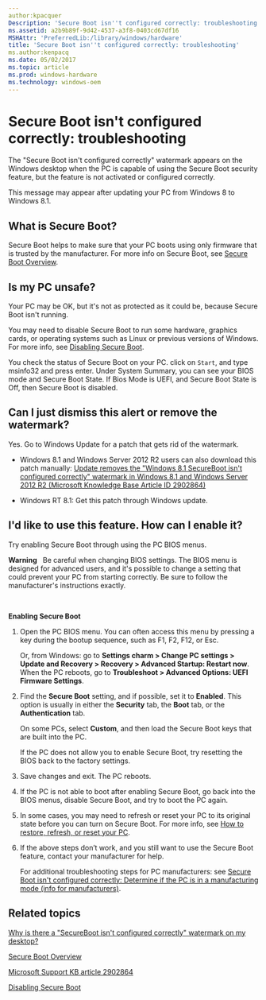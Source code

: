 ```yaml
---
author:kpacquer
Description: 'Secure Boot isn''t configured correctly: troubleshooting'
ms.assetid: a2b9b89f-9d42-4537-a3f8-0403cd67df16
MSHAttr: 'PreferredLib:/library/windows/hardware'
title: 'Secure Boot isn''t configured correctly: troubleshooting'
ms.author:kenpacq
ms.date: 05/02/2017
ms.topic: article
ms.prod: windows-hardware
ms.technology: windows-oem
---
```


# Secure Boot isn't configured correctly: troubleshooting


The "Secure Boot isn't configured correctly" watermark appears on the Windows desktop when the PC is capable of using the Secure Boot security feature, but the feature is not activated or configured correctly.

This message may appear after updating your PC from Windows 8 to Windows 8.1.

## <span id="What_is_Secure_Boot_"></span><span id="what_is_secure_boot_"></span><span id="WHAT_IS_SECURE_BOOT_"></span>What is Secure Boot?


Secure Boot helps to make sure that your PC boots using only firmware that is trusted by the manufacturer. For more info on Secure Boot, see [Secure Boot Overview](secure-boot-overview.md).

## <span id="Is_my_PC_unsafe_"></span><span id="is_my_pc_unsafe_"></span><span id="IS_MY_PC_UNSAFE_"></span>Is my PC unsafe?


Your PC may be OK, but it's not as protected as it could be, because Secure Boot isn't running.

You may need to disable Secure Boot to run some hardware, graphics cards, or operating systems such as Linux or previous versions of Windows. For more info, see [Disabling Secure Boot](disabling-secure-boot.md).

You check the status of Secure Boot on your PC. click on `Start`, and type msinfo32 and press enter. Under System Summary, you can see your BIOS mode and Secure Boot State. If Bios Mode is UEFI, and Secure Boot State is Off, then Secure Boot is disabled.

## <span id="Can_I_just_dismiss_this_alert_or_remove_the_watermark_"></span><span id="can_i_just_dismiss_this_alert_or_remove_the_watermark_"></span><span id="CAN_I_JUST_DISMISS_THIS_ALERT_OR_REMOVE_THE_WATERMARK_"></span>Can I just dismiss this alert or remove the watermark?


Yes. Go to Windows Update for a patch that gets rid of the watermark.

-   Windows 8.1 and Windows Server 2012 R2 users can also download this patch manually: [Update removes the "Windows 8.1 SecureBoot isn't configured correctly" watermark in Windows 8.1 and Windows Server 2012 R2 (Microsoft Knowledge Base Article ID 2902864)](http://go.microsoft.com/fwlink/p/?linkid=329932)

-   Windows RT 8.1: Get this patch through Windows update.

## <span id="i_d_like_to_use_this_feature._how_can_i_enable_it_"></span><span id="I_D_LIKE_TO_USE_THIS_FEATURE._HOW_CAN_I_ENABLE_IT_"></span>I'd like to use this feature. How can I enable it?


Try enabling Secure Boot through using the PC BIOS menus.

**Warning**  
Be careful when changing BIOS settings. The BIOS menu is designed for advanced users, and it's possible to change a setting that could prevent your PC from starting correctly. Be sure to follow the manufacturer's instructions exactly.

 

**Enabling Secure Boot**

1.  Open the PC BIOS menu. You can often access this menu by pressing a key during the bootup sequence, such as F1, F2, F12, or Esc.

    Or, from Windows: go to **Settings charm &gt; Change PC settings &gt; Update and Recovery &gt; Recovery &gt; Advanced Startup: Restart now**. When the PC reboots, go to **Troubleshoot &gt; Advanced Options: UEFI Firmware Settings**.

2.  Find the **Secure Boot** setting, and if possible, set it to **Enabled**. This option is usually in either the **Security** tab, the **Boot** tab, or the **Authentication** tab.

    On some PCs, select **Custom**, and then load the Secure Boot keys that are built into the PC.

    If the PC does not allow you to enable Secure Boot, try resetting the BIOS back to the factory settings.

3.  Save changes and exit. The PC reboots.

4.  If the PC is not able to boot after enabling Secure Boot, go back into the BIOS menus, disable Secure Boot, and try to boot the PC again.

5.  In some cases, you may need to refresh or reset your PC to its original state before you can turn on Secure Boot. For more info, see [How to restore, refresh, or reset your PC](http://go.microsoft.com/fwlink/p/?linkid=279534).

6.  If the above steps don’t work, and you still want to use the Secure Boot feature, contact your manufacturer for help.

    For additional troubleshooting steps for PC manufacturers: see [Secure Boot isn't configured correctly: Determine if the PC is in a manufacturing mode (info for manufacturers)](secure-boot-isnt-configured-correctly-determine-if-the-pc-is-in-a-manufacturing-mode--info-for-manufacturers.md).

## <span id="related_topics"></span>Related topics


[Why is there a "SecureBoot isn't configured correctly" watermark on my desktop?](http://go.microsoft.com/fwlink/?LinkId=624321)

[Secure Boot Overview](secure-boot-overview.md)

[Microsoft Support KB article 2902864](http://support.microsoft.com/kb/2902864)

[Disabling Secure Boot](disabling-secure-boot.md)

 

 






